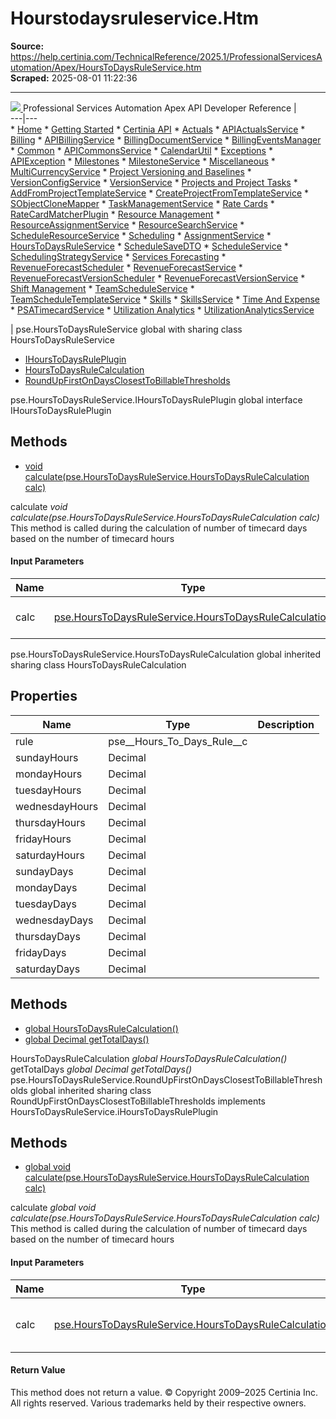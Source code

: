 # Hourstodaysruleservice.Htm

**Source:** https://help.certinia.com/TechnicalReference/2025.1/ProfessionalServicesAutomation/Apex/HoursToDaysRuleService.htm  
**Scraped:** 2025-08-01 11:22:36

---

[ ![](https://help.certinia.com/api/resources/images/Logo.png) ](https://help.certinia.com/TechnicalReference/2025.1/ProfessionalServicesAutomation/Apex/Default.htm) Professional Services Automation Apex API Developer Reference |   
---|---  
    * [Home](https://help.certinia.com/TechnicalReference/2025.1/ProfessionalServicesAutomation/Apex/Default.htm)
    * [Getting Started](https://help.certinia.com/TechnicalReference/2025.1/ProfessionalServicesAutomation/Apex/)
      * [Certinia API](https://help.certinia.com/TechnicalReference/2025.1/ProfessionalServicesAutomation/Apex/GenericAPI.htm)
    * [Actuals](https://help.certinia.com/TechnicalReference/2025.1/ProfessionalServicesAutomation/Apex/)
      * [APIActualsService](https://help.certinia.com/TechnicalReference/2025.1/ProfessionalServicesAutomation/Apex/APIActualsService.htm)
    * [Billing](https://help.certinia.com/TechnicalReference/2025.1/ProfessionalServicesAutomation/Apex/)
      * [APIBillingService](https://help.certinia.com/TechnicalReference/2025.1/ProfessionalServicesAutomation/Apex/APIBillingService.htm)
      * [BillingDocumentService](https://help.certinia.com/TechnicalReference/2025.1/ProfessionalServicesAutomation/Apex/BillingDocumentService.htm)
      * [BillingEventsManager](https://help.certinia.com/TechnicalReference/2025.1/ProfessionalServicesAutomation/Apex/BillingEventsManager.htm)
    * [Common](https://help.certinia.com/TechnicalReference/2025.1/ProfessionalServicesAutomation/Apex/)
      * [APICommonsService](https://help.certinia.com/TechnicalReference/2025.1/ProfessionalServicesAutomation/Apex/APICommonsService.htm)
      * [CalendarUtil](https://help.certinia.com/TechnicalReference/2025.1/ProfessionalServicesAutomation/Apex/CalendarUtil.htm)
    * [Exceptions](https://help.certinia.com/TechnicalReference/2025.1/ProfessionalServicesAutomation/Apex/)
      * [APIException](https://help.certinia.com/TechnicalReference/2025.1/ProfessionalServicesAutomation/Apex/APIException.htm)
    * [Milestones](https://help.certinia.com/TechnicalReference/2025.1/ProfessionalServicesAutomation/Apex/)
      * [MilestoneService](https://help.certinia.com/TechnicalReference/2025.1/ProfessionalServicesAutomation/Apex/MilestoneService.htm)
    * [Miscellaneous](https://help.certinia.com/TechnicalReference/2025.1/ProfessionalServicesAutomation/Apex/)
      * [MultiCurrencyService](https://help.certinia.com/TechnicalReference/2025.1/ProfessionalServicesAutomation/Apex/MultiCurrencyService.htm)
    * [Project Versioning and Baselines](https://help.certinia.com/TechnicalReference/2025.1/ProfessionalServicesAutomation/Apex/)
      * [VersionConfigService](https://help.certinia.com/TechnicalReference/2025.1/ProfessionalServicesAutomation/Apex/VersionConfigService.htm)
      * [VersionService](https://help.certinia.com/TechnicalReference/2025.1/ProfessionalServicesAutomation/Apex/VersionService.htm)
    * [Projects and Project Tasks](https://help.certinia.com/TechnicalReference/2025.1/ProfessionalServicesAutomation/Apex/)
      * [AddFromProjectTemplateService](https://help.certinia.com/TechnicalReference/2025.1/ProfessionalServicesAutomation/Apex/AddFromProjectTemplateService.htm)
      * [CreateProjectFromTemplateService](https://help.certinia.com/TechnicalReference/2025.1/ProfessionalServicesAutomation/Apex/CreateProjectFromTemplateService.htm)
      * [SObjectCloneMapper](https://help.certinia.com/TechnicalReference/2025.1/ProfessionalServicesAutomation/Apex/SObjectCloneMapper.htm)
      * [TaskManagementService](https://help.certinia.com/TechnicalReference/2025.1/ProfessionalServicesAutomation/Apex/TaskManagementService.htm)
    * [Rate Cards](https://help.certinia.com/TechnicalReference/2025.1/ProfessionalServicesAutomation/Apex/)
      * [RateCardMatcherPlugin](https://help.certinia.com/TechnicalReference/2025.1/ProfessionalServicesAutomation/Apex/RateCardMatcherPlugin.htm)
    * [Resource Management](https://help.certinia.com/TechnicalReference/2025.1/ProfessionalServicesAutomation/Apex/)
      * [ResourceAssignmentService](https://help.certinia.com/TechnicalReference/2025.1/ProfessionalServicesAutomation/Apex/ResourceAssignmentService.htm)
      * [ResourceSearchService](https://help.certinia.com/TechnicalReference/2025.1/ProfessionalServicesAutomation/Apex/ResourceSearchService.htm)
      * [ScheduleResourceService](https://help.certinia.com/TechnicalReference/2025.1/ProfessionalServicesAutomation/Apex/ScheduleResourceService.htm)
    * [Scheduling](https://help.certinia.com/TechnicalReference/2025.1/ProfessionalServicesAutomation/Apex/)
      * [AssignmentService](https://help.certinia.com/TechnicalReference/2025.1/ProfessionalServicesAutomation/Apex/AssignmentService.htm)
      * [HoursToDaysRuleService](https://help.certinia.com/TechnicalReference/2025.1/ProfessionalServicesAutomation/Apex/HoursToDaysRuleService.htm)
      * [ScheduleSaveDTO](https://help.certinia.com/TechnicalReference/2025.1/ProfessionalServicesAutomation/Apex/ScheduleSaveDTO.htm)
      * [ScheduleService](https://help.certinia.com/TechnicalReference/2025.1/ProfessionalServicesAutomation/Apex/ScheduleService.htm)
      * [SchedulingStrategyService](https://help.certinia.com/TechnicalReference/2025.1/ProfessionalServicesAutomation/Apex/SchedulingStrategyService.htm)
    * [Services Forecasting](https://help.certinia.com/TechnicalReference/2025.1/ProfessionalServicesAutomation/Apex/)
      * [RevenueForecastScheduler](https://help.certinia.com/TechnicalReference/2025.1/ProfessionalServicesAutomation/Apex/RevenueForecastScheduler.htm)
      * [RevenueForecastService](https://help.certinia.com/TechnicalReference/2025.1/ProfessionalServicesAutomation/Apex/RevenueForecastService.htm)
      * [RevenueForecastVersionScheduler](https://help.certinia.com/TechnicalReference/2025.1/ProfessionalServicesAutomation/Apex/RevenueForecastVersionScheduler.htm)
      * [RevenueForecastVersionService](https://help.certinia.com/TechnicalReference/2025.1/ProfessionalServicesAutomation/Apex/RevenueForecastVersionService.htm)
    * [Shift Management](https://help.certinia.com/TechnicalReference/2025.1/ProfessionalServicesAutomation/Apex/)
      * [TeamScheduleService](https://help.certinia.com/TechnicalReference/2025.1/ProfessionalServicesAutomation/Apex/TeamScheduleService.htm)
      * [TeamScheduleTemplateService](https://help.certinia.com/TechnicalReference/2025.1/ProfessionalServicesAutomation/Apex/TeamScheduleTemplateService.htm)
    * [Skills](https://help.certinia.com/TechnicalReference/2025.1/ProfessionalServicesAutomation/Apex/)
      * [SkillsService](https://help.certinia.com/TechnicalReference/2025.1/ProfessionalServicesAutomation/Apex/SkillsService.htm)
    * [Time And Expense](https://help.certinia.com/TechnicalReference/2025.1/ProfessionalServicesAutomation/Apex/)
      * [PSATimecardService](https://help.certinia.com/TechnicalReference/2025.1/ProfessionalServicesAutomation/Apex/PSATimecardService.htm)
    * [Utilization Analytics](https://help.certinia.com/TechnicalReference/2025.1/ProfessionalServicesAutomation/Apex/)
      * [UtilizationAnalyticsService](https://help.certinia.com/TechnicalReference/2025.1/ProfessionalServicesAutomation/Apex/UtilizationAnalyticsService.htm)

|  pse.HoursToDaysRuleService global with sharing class HoursToDaysRuleService
  * [IHoursToDaysRulePlugin](https://help.certinia.com/TechnicalReference/2025.1/ProfessionalServicesAutomation/Apex/HoursToDaysRuleService.htm#IHoursToDaysRulePlugin)
  * [HoursToDaysRuleCalculation](https://help.certinia.com/TechnicalReference/2025.1/ProfessionalServicesAutomation/Apex/HoursToDaysRuleService.htm#HoursToDaysRuleCalculation)
  * [RoundUpFirstOnDaysClosestToBillableThresholds](https://help.certinia.com/TechnicalReference/2025.1/ProfessionalServicesAutomation/Apex/HoursToDaysRuleService.htm#RoundUpFirstOnDaysClosestToBillableThresholds)

pse.HoursToDaysRuleService.IHoursToDaysRulePlugin global interface IHoursToDaysRulePlugin
## Methods
  * [void calculate(pse.HoursToDaysRuleService.HoursToDaysRuleCalculation calc)](https://help.certinia.com/TechnicalReference/2025.1/ProfessionalServicesAutomation/Apex/HoursToDaysRuleService.htm#calculate0)

calculate _void calculate(pse.HoursToDaysRuleService.HoursToDaysRuleCalculation calc)_ This method is called during the calculation of number of timecard days based on the number of timecard hours
#### Input Parameters
| Name | Type | Description  
---|---|---  
calc | [pse.HoursToDaysRuleService.HoursToDaysRuleCalculation](https://help.certinia.com/TechnicalReference/2025.1/ProfessionalServicesAutomation/Apex/HoursToDaysRuleService.htm#HoursToDaysRuleCalculation) | The calculation request  
pse.HoursToDaysRuleService.HoursToDaysRuleCalculation
global inherited sharing class HoursToDaysRuleCalculation
## Properties
Name | Type | Description  
---|---|---  
rule | pse__Hours_To_Days_Rule__c |   
sundayHours | Decimal |   
mondayHours | Decimal |   
tuesdayHours | Decimal |   
wednesdayHours | Decimal |   
thursdayHours | Decimal |   
fridayHours | Decimal |   
saturdayHours | Decimal |   
sundayDays | Decimal |   
mondayDays | Decimal |   
tuesdayDays | Decimal |   
wednesdayDays | Decimal |   
thursdayDays | Decimal |   
fridayDays | Decimal |   
saturdayDays | Decimal |   
## Methods
  * [global HoursToDaysRuleCalculation()](https://help.certinia.com/TechnicalReference/2025.1/ProfessionalServicesAutomation/Apex/HoursToDaysRuleService.htm#HoursToDaysRuleCalculation0)
  * [global Decimal getTotalDays()](https://help.certinia.com/TechnicalReference/2025.1/ProfessionalServicesAutomation/Apex/HoursToDaysRuleService.htm#getTotalDays0)


HoursToDaysRuleCalculation
_global HoursToDaysRuleCalculation()_
getTotalDays
_global Decimal getTotalDays()_
pse.HoursToDaysRuleService.RoundUpFirstOnDaysClosestToBillableThresholds
global inherited sharing class RoundUpFirstOnDaysClosestToBillableThresholds implements HoursToDaysRuleService.iHoursToDaysRulePlugin
## Methods
  * [global void calculate(pse.HoursToDaysRuleService.HoursToDaysRuleCalculation calc)](https://help.certinia.com/TechnicalReference/2025.1/ProfessionalServicesAutomation/Apex/HoursToDaysRuleService.htm#calculate1)


calculate
_global void calculate(pse.HoursToDaysRuleService.HoursToDaysRuleCalculation calc)_
This method is called during the calculation of number of timecard days based on the number of timecard hours
#### Input Parameters
Name | Type | Description  
---|---|---  
calc | [pse.HoursToDaysRuleService.HoursToDaysRuleCalculation](https://help.certinia.com/TechnicalReference/2025.1/ProfessionalServicesAutomation/Apex/HoursToDaysRuleService.htm#HoursToDaysRuleCalculation) | Information about the context of the job.  
#### Return Value
This method does not return a value.
© Copyright 2009–2025 Certinia Inc. All rights reserved. Various trademarks held by their respective owners. 
